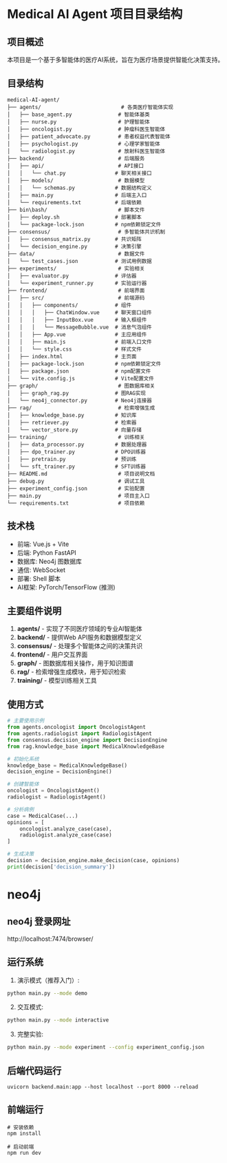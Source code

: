 # Medical AI Agent 项目目录结构

## 项目概述
本项目是一个基于多智能体的医疗AI系统，旨在为医疗场景提供智能化决策支持。

## 目录结构

```
medical-AI-agent/
├── agents/                          # 各类医疗智能体实现
│   ├── base_agent.py               # 智能体基类
│   ├── nurse.py                    # 护理智能体
│   ├── oncologist.py               # 肿瘤科医生智能体
│   ├── patient_advocate.py         # 患者权益代表智能体
│   ├── psychologist.py             # 心理学家智能体
│   └── radiologist.py              # 放射科医生智能体
├── backend/                        # 后端服务
│   ├── api/                        # API接口
│   │   └── chat.py                # 聊天相关接口
│   ├── models/                     # 数据模型
│   │   └── schemas.py             # 数据结构定义
│   ├── main.py                    # 后端主入口
│   └── requirements.txt           # 后端依赖
├── bin\bash/                       # 脚本文件
│   ├── deploy.sh                  # 部署脚本
│   └── package-lock.json          # npm依赖锁定文件
├── consensus/                      # 多智能体共识机制
│   ├── consensus_matrix.py        # 共识矩阵
│   └── decision_engine.py         # 决策引擎
├── data/                           # 数据文件
│   └── test_cases.json            # 测试用例数据
├── experiments/                    # 实验相关
│   ├── evaluator.py               # 评估器
│   └── experiment_runner.py       # 实验运行器
├── frontend/                       # 前端界面
│   ├── src/                        # 前端源码
│   │   ├── components/            # 组件
│   │   │   ├── ChatWindow.vue     # 聊天窗口组件
│   │   │   ├── InputBox.vue       # 输入框组件
│   │   │   └── MessageBubble.vue  # 消息气泡组件
│   │   ├── App.vue                # 主应用组件
│   │   ├── main.js                # 前端入口文件
│   │   └── style.css              # 样式文件
│   ├── index.html                 # 主页面
│   ├── package-lock.json          # npm依赖锁定文件
│   ├── package.json               # npm配置文件
│   └── vite.config.js             # Vite配置文件
├── graph/                          # 图数据库相关
│   ├── graph_rag.py               # 图RAG实现
│   └── neo4j_connector.py         # Neo4j连接器
├── rag/                            # 检索增强生成
│   ├── knowledge_base.py          # 知识库
│   ├── retriever.py               # 检索器
│   └── vector_store.py            # 向量存储
├── training/                       # 训练相关
│   ├── data_processor.py          # 数据处理器
│   ├── dpo_trainer.py             # DPO训练器
│   ├── pretrain.py                # 预训练
│   └── sft_trainer.py             # SFT训练器
├── README.md                       # 项目说明文档
├── debug.py                        # 调试工具
├── experiment_config.json          # 实验配置
├── main.py                         # 项目主入口
└── requirements.txt                # 项目依赖
```

## 技术栈

- 前端: Vue.js + Vite
- 后端: Python FastAPI
- 数据库: Neo4j 图数据库
- 通信: WebSocket
- 部署: Shell 脚本
- AI框架: PyTorch/TensorFlow (推测)

## 主要组件说明

1. **agents/** - 实现了不同医疗领域的专业AI智能体
2. **backend/** - 提供Web API服务和数据模型定义
3. **consensus/** - 处理多个智能体之间的决策共识
4. **frontend/** - 用户交互界面
5. **graph/** - 图数据库相关操作，用于知识图谱
6. **rag/** - 检索增强生成模块，用于知识检索
7. **training/** - 模型训练相关工具

## 使用方式

```python
# 主要使用示例
from agents.oncologist import OncologistAgent
from agents.radiologist import RadiologistAgent
from consensus.decision_engine import DecisionEngine
from rag.knowledge_base import MedicalKnowledgeBase

# 初始化系统
knowledge_base = MedicalKnowledgeBase()
decision_engine = DecisionEngine()

# 创建智能体
oncologist = OncologistAgent()
radiologist = RadiologistAgent()

# 分析病例
case = MedicalCase(...)
opinions = [
    oncologist.analyze_case(case),
    radiologist.analyze_case(case)
]

# 生成决策
decision = decision_engine.make_decision(case, opinions)
print(decision['decision_summary'])
```

# neo4j
## neo4j 登录网址
http://localhost:7474/browser/

## 运行系统
1. 演示模式（推荐入门）:
```bash
python main.py --mode demo
```
2. 交互模式:
```bash
python main.py --mode interactive
```
3. 完整实验:
```bash
python main.py --mode experiment --config experiment_config.json
```

## 后端代码运行

```shell
uvicorn backend.main:app --host localhost --port 8000 --reload
```

## 前端运行
```shell
# 安装依赖
npm install

# 启动前端
npm run dev
